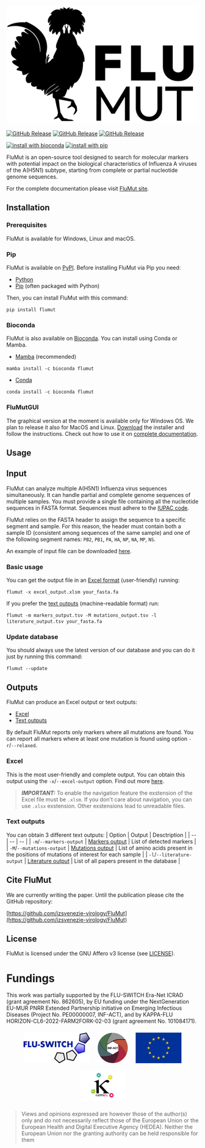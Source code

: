 <p align="center">
    <picture>
      <source media="(prefers-color-scheme: dark)" srcset="docs/images/flumut_logo_w.png">
      <source media="(prefers-color-scheme: light)" srcset="docs/images/flumut_logo_b.png">
      <img alt="FluMut logo." src="docs/images/flumut_logo_b.png">
    </picture>
</p>

[![GitHub Release](https://img.shields.io/github/v/release/izsvenezie-virology/FluMut?label=FluMut)](https://github.com/izsvenezie-virology/FluMut/releases/latest/)
[![GitHub Release](https://img.shields.io/github/v/release/izsvenezie-virology/FluMutDB?label=FluMutDB)](https://github.com/izsvenezie-virology/FluMutDB/releases/latest/)
[![GitHub Release](https://img.shields.io/github/v/release/izsvenezie-virology/FluMutGUI?label=FluMutGUI)](https://github.com/izsvenezie-virology/FluMutGUI/releases/latest/)

[![install with bioconda](https://img.shields.io/badge/install%20with-bioconda-brightgreen.svg?style=flat)](http://bioconda.github.io/recipes/flumut/README.html)
[![install with pip](https://img.shields.io/badge/install%20with-pip-brightgreen.svg)](https://pypi.org/project/flumut/)


FluMut is an open-source tool designed to search for molecular markers with potential impact on the biological characteristics of Influenza A viruses of the A(H5N1) subtype, starting from complete or partial nucleotide genome sequences.

For the complete documentation please visit [FluMut site](https://izsvenezie-virology.github.io/FluMut/).

## Installation

### Prerequisites
FluMut is available for Windows, Linux and macOS.

### Pip
FluMut is available on [PyPI](https://pypi.org/project/flumut/).
Before installing FluMut via Pip you need:
- [Python](https://www.python.org/downloads/)
- [Pip](https://pypi.org/project/pip/) (often packaged with Python)

Then, you can install FluMut with this command:
```
pip install flumut
```

### Bioconda
FluMut is also available on [Bioconda](https://bioconda.github.io/flumut).
You can install using Conda or Mamba.
- [Mamba](https://mamba.readthedocs.io/en/latest/installation/mamba-installation.html) (recommended)
```
mamba install -c bioconda flumut
```
- [Conda](https://conda.io/projects/conda/en/latest/user-guide/install/index.html)
```
conda install -c bioconda flumut
```

### FluMutGUI
The graphical version at the moment is available only for Windows OS.
We plan to release it also for MacOS and Linux.
[Download](https://github.com/izsvenezie-virology/FluMutGUI/releases/latest/download/FluMutGUI_Installer.exe) the installer and follow the instructions.
Check out how to use it on [complete documentation](https://izsvenezie-virology.github.io/FluMut/docs/usage/usage-gui).

## Usage

## Input
FluMut can analyze multiple A(H5N1) Influenza virus sequences simultaneously.
It can handle partial and complete genome sequences of multiple samples.
You must provide a single file containing all the nucleotide sequences in FASTA format.
Sequences must adhere to the [IUPAC code](https://www.bioinformatics.org/sms/iupac.html).

FluMut relies on the FASTA header to assign the sequence to a specific segment and sample.
For this reason, the header must contain both a sample ID (consistent among sequences of the same sample) and one of the following segment names: `PB2`, `PB1`, `PA`, `HA`, `NP`, `NA`, `MP`, `NS`.

An example of input file can be downloaded [here](https://github.com/izsvenezie-virology/FluMut/releases/latest/download/fasta_input_example.fa).

### Basic usage
You can get the output file in an [Excel format](#excel) (user-friendly) running:
```
flumut -x excel_output.xlsm your_fasta.fa
```
If you prefer the [text outputs](#text-outputs) (machine-readable format) run:
```
flumut -m markers_output.tsv -M mutations_output.tsv -l literature_output.tsv your_fasta.fa
```

### Update database
You should always use the latest version of our database and you can do it just by running this command:
```
flumut --update
```

## Outputs
FluMut can produce an Excel output or text outputs:
- [Excel](#excel)
- [Text outputs](#text-outputs)

By default FluMut reports only markers where all mutations are found.
You can report all markers where at least one mutation is found using option `-r`/`--relaxed`.

### Excel
This is the most user-friendly and complete output. 
You can obtain this output using the `-x`/`--excel-output` option.
Find out more [here](https://izsvenezie-virology.github.io/FluMut/docs/output#excel-output).

>**_IMPORTANT:_** To enable the navigation feature the exstension of the Excel file must be `.xlsm`.
>If you don't care about navigation, you can use `.xlsx` exstension.
>Other exstensions lead to unreadable files.

### Text outputs
You can obtain 3 different text outputs:
| Option | Output | Desctription |
| -- | -- | -- |
| `-m`/`--markers-output` | [Markers output](https://izsvenezie-virology.github.io/FluMut/docs/output#markers-output) | List of detected markers |
| `-M`/`--mutations-output` | [Mutations output](https://izsvenezie-virology.github.io/FluMut/docs/output#mutations-output) | List of amino acids present in the positions of mutations of interest for each sample |
| `-l`/`--literature-output` | [Literature output](https://izsvenezie-virology.github.io/FluMut/docs/output#literature-output) | List of all papers present in the database |

## Cite FluMut
We are currently writing the paper. 
Until the publication please cite the GitHub repository:

[https://github.com/izsvenezie-virology/FluMut](https://github.com/izsvenezie-virology/FluMut)

## License
FluMut is licensed under the GNU Affero v3 license (see [LICENSE](LICENSE)).

# Fundings

This work was partially supported by the FLU-SWITCH Era-Net ICRAD (grant agreement No. 862605), by EU funding under the NextGeneration EU-MUR PNRR Extended Partnership initiative on Emerging Infectious Diseases (Project No. PE00000007, INF-ACT), and by KAPPA-FLU HORIZON-CL6-2022-FARM2FORK-02-03 (grant agreement No. 101084171).

<p align="center" margin="10px">
    <img style="height:80px;margin:8px" alt="Logo supporter, FLU-SWITCH" src="docs/images/Logo-Flu-Switch.png"/>
    <img style="height:80px;margin:8px" alt="Logo supporter, INF-ACT" src="docs/images/Logo-Inf-act.jpg"/>
    <img style="height:80px;margin:8px" alt="Logo supporter, European Union" src="docs/images/Logo-eu.png"/>
    <img style="height:80px;margin:8px" alt="Logo supporter, KAPPA-FLU" src="docs/images/logo-kappa-flu.jpg"/>
</p>

>Views and opinions expressed are however those of the author(s) only and do not necessarily reflect those of the European Union or the European Health and Digital Executive Agency (HEDEA). 
>Neither the European Union nor the granting authority can be held responsible for them
